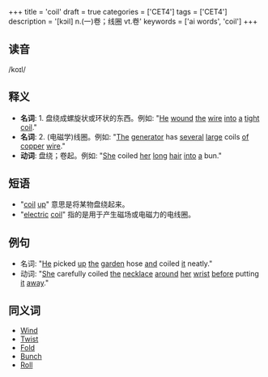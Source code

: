 +++
title = 'coil'
draft = true
categories = ['CET4']
tags = ['CET4']
description = '[kɔil] n.(一)卷；线圈 vt.卷'
keywords = ['ai words', 'coil']
+++

## 读音
/koɪl/

## 释义
- **名词**: 1. 盘绕成螺旋状或环状的东西。例如: "[He](/zh/post/he/) [wound](/zh/post/wound/) [the](/zh/post/the/) [wire](/zh/post/wire/) [into](/zh/post/into/) [a](/zh/post/a/) [tight](/zh/post/tight/) [coil](/zh/post/coil/)."
- **名词**: 2. (电磁学)线圈。例如: "[The](/zh/post/the/) [generator](/zh/post/generator/) has [several](/zh/post/several/) [large](/zh/post/large/) coils [of](/zh/post/of/) [copper](/zh/post/copper/) [wire](/zh/post/wire/)."
- **动词**: 盘绕；卷起。例如: "[She](/zh/post/she/) coiled [her](/zh/post/her/) [long](/zh/post/long/) [hair](/zh/post/hair/) [into](/zh/post/into/) [a](/zh/post/a/) bun."

## 短语
- "[coil](/zh/post/coil/) [up](/zh/post/up/)" 意思是将某物盘绕起来。
- "[electric](/zh/post/electric/) [coil](/zh/post/coil/)" 指的是用于产生磁场或电磁力的电线圈。

## 例句
- 名词: "[He](/zh/post/he/) picked [up](/zh/post/up/) [the](/zh/post/the/) [garden](/zh/post/garden/) hose [and](/zh/post/and/) coiled [it](/zh/post/it/) neatly."
- 动词: "[She](/zh/post/she/) carefully coiled [the](/zh/post/the/) [necklace](/zh/post/necklace/) [around](/zh/post/around/) [her](/zh/post/her/) [wrist](/zh/post/wrist/) [before](/zh/post/before/) putting [it](/zh/post/it/) [away](/zh/post/away/)."

## 同义词
- [Wind](/zh/post/wind/)
- [Twist](/zh/post/twist/)
- [Fold](/zh/post/fold/)
- [Bunch](/zh/post/bunch/)
- [Roll](/zh/post/roll/)

